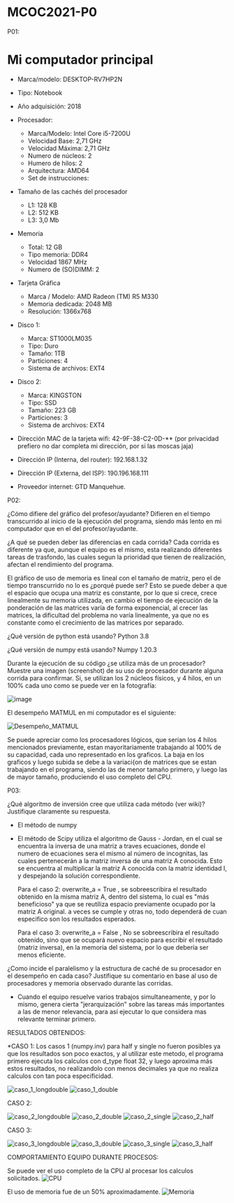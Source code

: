 # MCOC2021-P0

P01:

# Mi computador principal

* Marca/modelo: DESKTOP-RV7HP2N
* Tipo: Notebook
* Año adquisición: 2018
* Procesador:
  * Marca/Modelo: Intel Core i5-7200U
  * Velocidad Base: 2,71 GHz
  * Velocidad Máxima: 2,71 GHz
  * Numero de núcleos: 2 
  * Humero de hilos: 2
  * Arquitectura: AMD64
  * Set de instrucciones: 
* Tamaño de las cachés del procesador
  * L1: 128 KB
  * L2: 512 KB
  * L3: 3,0 Mb
* Memoria 
  * Total: 12 GB
  * Tipo memoria: DDR4
  * Velocidad 1867 MHz
  * Numero de (SO)DIMM: 2
* Tarjeta Gráfica
  * Marca / Modelo: AMD Radeon (TM) R5 M330
  * Memoria dedicada: 2048 MB
  * Resolución: 1366x768
* Disco 1: 
  * Marca: ST1000LM035
  * Tipo: Duro
  * Tamaño: 1TB
  * Particiones: 4
  * Sistema de archivos: EXT4
* Disco 2: 
  * Marca: KINGSTON
  * Tipo: SSD
  * Tamaño: 223 GB
  * Particiones: 3
  * Sistema de archivos: EXT4

  
* Dirección MAC de la tarjeta wifi: 42-9F-38-C2-0D-** (por privacidad prefiero no dar completa mi dirección, por si las moscas jaja)
* Dirección IP (Interna, del router): 192.168.1.32
* Dirección IP (Externa, del ISP): 190.196.168.111 
* Proveedor internet: GTD Manquehue.



P02:

¿Cómo difiere del gráfico del profesor/ayudante?
Difieren en el tiempo transcurrido al inicio de la ejecución del programa, siendo más lento en mi computador que en el del profesor/ayudante.


¿A qué se pueden deber las diferencias en cada corrida?
Cada corrida es diferente ya que, aunque el equipo es el mismo, esta realizando diferentes tareas de trasfondo, las cuales segun la prioridad que tienen de realización, afectan el rendimiento del programa.


El gráfico de uso de memoria es lineal con el tamaño de matriz, pero el de tiempo transcurrido no lo es ¿porqué puede ser?
Esto se puede deber a que el espacio que ocupa una matriz es constante, por lo que si crece, crece linealmente su memoria utilizada, en cambio el tiempo de ejecución de la ponderación de las matrices varía de forma exponencial, al crecer las matrices, la dificultad del problema no varía linealmente, ya que no es constante como el crecimiento de las matrices por separado.


¿Qué versión de python está usando?
Python 3.8

¿Qué versión de numpy está usando?
Numpy 1.20.3


Durante la ejecución de su código ¿se utiliza más de un procesador? Muestre una imagen (screenshot) de su uso de procesador durante alguna corrida para confirmar. 
Si, se utilizan los 2 núcleos físicos, y 4 hilos, en un 100% cada uno como se puede ver en la fotografía:

![image](https://user-images.githubusercontent.com/62305749/128537962-7070e57d-fbd6-4316-97c2-e5d283ce8274.png)


El desempeño MATMUL en mi computador es el siguiente:

![Desempeño_MATMUL](https://user-images.githubusercontent.com/62305749/128538229-5f28ada9-ff8c-4898-8522-f43bee897632.png)


Se puede apreciar como los procesadores lógicos, que serían los 4 hilos mencionados previamente, estan mayoritariamente trabajando al 100% de su capacidad, cada uno representado en los graficos. La baja en los graficos y luego subida se debe a la variaci{on de matrices que se estan trabajando en el programa, siendo las de menor tamaño primero, y luego las de mayor tamaño, produciendo el uso completo del CPU.


P03:

¿Qué algoritmo de inversión cree que utiliza cada método (ver wiki)? Justifique claramente su respuesta. 

* El método de numpy 

* El método de Scipy utiliza el algoritmo de Gauss - Jordan, en el cual se encuentra la inversa de una matriz a traves ecuaciones, donde el numero de ecuaciones sera el mismo al número de incognitas, las cuales pertenecerán a la matriz inversa de una matriz A conocida. Esto se encuentra al multiplicar la matriz A conocida con la matriz identidad I, y despejando la solución correspondiente. 

  Para el caso 2: overwrite_a = True , se sobreescribira el resultado obtenido en la misma matriz A, dentro del sistema, lo cual es "más beneficioso" ya que se reutiliza espacio previamente ocupado por la matriz A original. a veces se cumple y otras no, todo dependerá de cuan especifico son los resultados esperados.
  
  Para el caso 3: overwrite_a = False , No se sobreescribira el resultado obtenido, sino que se ocupará nuevo espacio para escribir el resultado (matriz inversa), en la memoria del sistema, por lo que debería ser menos eficiente.



¿Como incide el paralelismo y la estructura de caché de su procesador en el desempeño en cada caso? Justifique su comentario en base al uso de procesadores y memoria observado durante las corridas. 

* Cuando el equipo resuelve varios trabajos simultaneamente, y por lo mismo, genera cierta "jerarquización" sobre las tareas más importantes a las de menor relevancia, para así ejecutar lo que considera mas relevante terminar primero.



RESULTADOS OBTENIDOS:


*CASO 1: Los casos 1 (numpy.inv) para half y single no fueron posibles ya que los resultados son poco exactos, y al utilizar este metodo, el programa primero ejecuta los calculos con d_type float 32, y luego aproxima más estos resultados, no realizandolo con menos decimales ya que no realiza calculos con tan poca especificidad.

![caso_1_longdouble](https://user-images.githubusercontent.com/62305749/130003442-de9bb855-4191-4891-a1f4-d770e9d89d8e.png)
![caso_1_double](https://user-images.githubusercontent.com/62305749/130003444-e051fe81-f1e3-4b66-97c5-d034d9b91de0.png)



CASO 2:

![caso_2_longdouble](https://user-images.githubusercontent.com/62305749/130003433-efde644c-5396-45f5-939c-6dea92861864.png)
![caso_2_double](https://user-images.githubusercontent.com/62305749/130003436-31d31767-5049-4353-a53f-af020a8a18d6.png)
![caso_2_single](https://user-images.githubusercontent.com/62305749/130003437-7a35aa11-01a9-481b-9081-adb17438392b.png)
![caso_2_half](https://user-images.githubusercontent.com/62305749/130003439-79f3d580-fafe-4dc7-a140-d149582c37ad.png)



CASO 3:

![caso_3_longdouble](https://user-images.githubusercontent.com/62305749/130003445-963eb2ab-b316-4f19-ac9d-9324825c4aad.png)
![caso_3_double](https://user-images.githubusercontent.com/62305749/130003448-28f01583-ca60-4711-93e7-53b48f98f3d2.png)
![caso_3_single](https://user-images.githubusercontent.com/62305749/130003449-a2131988-9fba-4b3c-91ec-3e1e477cfba6.png)
![caso_3_half](https://user-images.githubusercontent.com/62305749/130003450-0606043f-72d9-403d-bb4d-4eba8432d3bc.png)



COMPORTAMIENTO EQUIPO DURANTE PROCESOS:


Se puede ver el uso completo de la CPU al procesar los calculos solicitados.
![CPU](https://user-images.githubusercontent.com/62305749/130003582-34ce0d03-da3d-4d8d-86a4-e6c0cf084bf3.jpeg)

El uso de memoria fue de un 50% aproximadamente.
![Memoria](https://user-images.githubusercontent.com/62305749/130003583-e65ac1cc-a0a5-4fa0-9cfd-ba6218be4891.jpeg)



